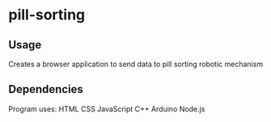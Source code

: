 # pill-sorting

## Usage

Creates a browser application to send data to pill sorting robotic mechanism

## Dependencies

Program uses:
HTML
CSS
JavaScript
C++
Arduino
Node.js
